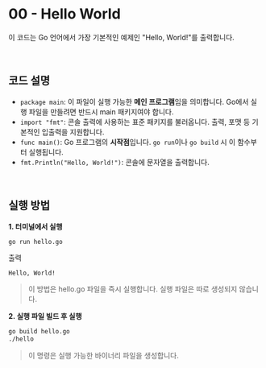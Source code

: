 # 00 - Hello World

이 코드는 Go 언어에서 가장 기본적인 예제인 "Hello, World!"를 출력합니다.

<br>

## 코드 설명

- `package main`: 이 파일이 실행 가능한 **메인 프로그램**임을 의미합니다. Go에서 실행 파일을 만들려면 반드시 main 패키지여야 합니다.
- `import "fmt"`: 콘솔 출력에 사용하는 표준 패키지를 불러옵니다. 출력, 포맷 등 기본적인 입출력을 지원합니다.
- `func main()`: Go 프로그램의 **시작점**입니다. `go run`이나 `go build` 시 이 함수부터 실행됩니다.
- `fmt.Println("Hello, World!")`: 콘솔에 문자열을 출력합니다.

<br>

## 실행 방법
**1. 터미널에서 실행**
```bash
go run hello.go
```
출력
```
Hello, World!
```
> 이 방법은 hello.go 파일을 즉시 실행합니다. 실행 파일은 따로 생성되지 않습니다.

**2. 실행 파일 빌드 후 실행**
```bash
go build hello.go
./hello
```
> 이 명령은 실행 가능한 바이너리 파일을 생성합니다.